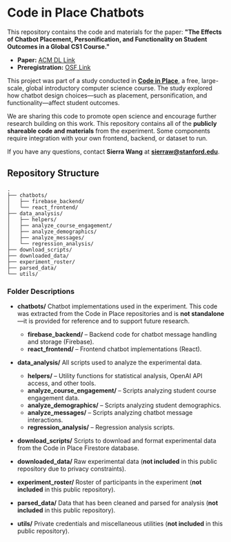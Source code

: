 # Code in Place Chatbots

This repository contains the code and materials for the paper:
**"The Effects of Chatbot Placement, Personification, and Functionality on Student Outcomes in a Global CS1 Course."**

* **Paper:** [ACM DL Link](https://dl.acm.org/doi/pdf/10.1145/3698205.3729557)
* **Preregistration:** [OSF Link](https://doi.org/10.17605/OSF.IO/QXAZ6)

This project was part of a study conducted in **[Code in Place](https://codeinplace.stanford.edu/)**, a free, large-scale, global introductory computer science course. The study explored how chatbot design choices—such as placement, personification, and functionality—affect student outcomes.

We are sharing this code to promote open science and encourage further research building on this work. This repository contains all of the **publicly shareable code and materials** from the experiment. Some components require integration with your own frontend, backend, or dataset to run.

If you have any questions, contact **Sierra Wang** at **[sierraw@stanford.edu](mailto:sierraw@stanford.edu)**.

## Repository Structure

```
.
├── chatbots/
│   ├── firebase_backend/
│   └── react_frontend/
├── data_analysis/
│   ├── helpers/
│   ├── analyze_course_engagement/
│   ├── analyze_demographics/
│   ├── analyze_messages/
│   └── regression_analysis/
├── download_scripts/
├── downloaded_data/
├── experiment_roster/
├── parsed_data/
└── utils/
```

### Folder Descriptions

* **chatbots/**
  Chatbot implementations used in the experiment. This code was extracted from the Code in Place repositories and is **not standalone**—it is provided for reference and to support future research.

  * **firebase\_backend/** – Backend code for chatbot message handling and storage (Firebase).
  * **react\_frontend/** – Frontend chatbot implementations (React).

* **data\_analysis/**
  All scripts used to analyze the experimental data.

  * **helpers/** – Utility functions for statistical analysis, OpenAI API access, and other tools.
  * **analyze\_course\_engagement/** – Scripts analyzing student course engagement data.
  * **analyze\_demographics/** – Scripts analyzing student demographics.
  * **analyze\_messages/** – Scripts analyzing chatbot message interactions.
  * **regression\_analysis/** – Regression analysis scripts.

* **download\_scripts/**
  Scripts to download and format experimental data from the Code in Place Firestore database.

* **downloaded\_data/**
  Raw experimental data (**not included** in this public repository due to privacy constraints).

* **experiment\_roster/**
  Roster of participants in the experiment (**not included** in this public repository).

* **parsed\_data/**
  Data that has been cleaned and parsed for analysis (**not included** in this public repository).

* **utils/**
  Private credentials and miscellaneous utilities (**not included** in this public repository).
